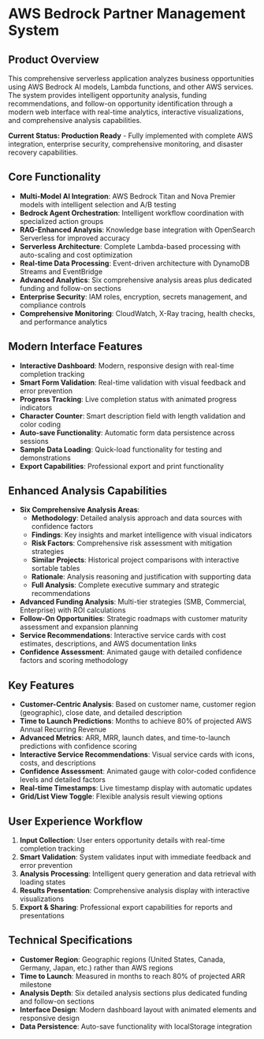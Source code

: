# AWS Bedrock Partner Management System

## Product Overview
This comprehensive serverless application analyzes business opportunities using AWS Bedrock AI models, Lambda functions, and other AWS services. The system provides intelligent opportunity analysis, funding recommendations, and follow-on opportunity identification through a modern web interface with real-time analytics, interactive visualizations, and comprehensive analysis capabilities.

**Current Status: Production Ready** - Fully implemented with complete AWS integration, enterprise security, comprehensive monitoring, and disaster recovery capabilities.

## Core Functionality
- **Multi-Model AI Integration**: AWS Bedrock Titan and Nova Premier models with intelligent selection and A/B testing
- **Bedrock Agent Orchestration**: Intelligent workflow coordination with specialized action groups
- **RAG-Enhanced Analysis**: Knowledge base integration with OpenSearch Serverless for improved accuracy
- **Serverless Architecture**: Complete Lambda-based processing with auto-scaling and cost optimization
- **Real-time Data Processing**: Event-driven architecture with DynamoDB Streams and EventBridge
- **Advanced Analytics**: Six comprehensive analysis areas plus dedicated funding and follow-on sections
- **Enterprise Security**: IAM roles, encryption, secrets management, and compliance controls
- **Comprehensive Monitoring**: CloudWatch, X-Ray tracing, health checks, and performance analytics

## Modern Interface Features
- **Interactive Dashboard**: Modern, responsive design with real-time completion tracking
- **Smart Form Validation**: Real-time validation with visual feedback and error prevention
- **Progress Tracking**: Live completion status with animated progress indicators
- **Character Counter**: Smart description field with length validation and color coding
- **Auto-save Functionality**: Automatic form data persistence across sessions
- **Sample Data Loading**: Quick-load functionality for testing and demonstrations
- **Export Capabilities**: Professional export and print functionality

## Enhanced Analysis Capabilities
- **Six Comprehensive Analysis Areas**:
  - **Methodology**: Detailed analysis approach and data sources with confidence factors
  - **Findings**: Key insights and market intelligence with visual indicators
  - **Risk Factors**: Comprehensive risk assessment with mitigation strategies
  - **Similar Projects**: Historical project comparisons with interactive sortable tables
  - **Rationale**: Analysis reasoning and justification with supporting data
  - **Full Analysis**: Complete executive summary and strategic recommendations
- **Advanced Funding Analysis**: Multi-tier strategies (SMB, Commercial, Enterprise) with ROI calculations
- **Follow-On Opportunities**: Strategic roadmaps with customer maturity assessment and expansion planning
- **Service Recommendations**: Interactive service cards with cost estimates, descriptions, and AWS documentation links
- **Confidence Assessment**: Animated gauge with detailed confidence factors and scoring methodology

## Key Features
- **Customer-Centric Analysis**: Based on customer name, customer region (geographic), close date, and detailed description
- **Time to Launch Predictions**: Months to achieve 80% of projected AWS Annual Recurring Revenue
- **Advanced Metrics**: ARR, MRR, launch dates, and time-to-launch predictions with confidence scoring
- **Interactive Service Recommendations**: Visual service cards with icons, costs, and descriptions
- **Confidence Assessment**: Animated gauge with color-coded confidence levels and detailed factors
- **Real-time Timestamps**: Live timestamp display with automatic updates
- **Grid/List View Toggle**: Flexible analysis result viewing options

## User Experience Workflow
1. **Input Collection**: User enters opportunity details with real-time completion tracking
2. **Smart Validation**: System validates input with immediate feedback and error prevention
3. **Analysis Processing**: Intelligent query generation and data retrieval with loading states
4. **Results Presentation**: Comprehensive analysis display with interactive visualizations
5. **Export & Sharing**: Professional export capabilities for reports and presentations

## Technical Specifications
- **Customer Region**: Geographic regions (United States, Canada, Germany, Japan, etc.) rather than AWS regions
- **Time to Launch**: Measured in months to reach 80% of projected ARR milestone
- **Analysis Depth**: Six detailed analysis sections plus dedicated funding and follow-on sections
- **Interface Design**: Modern dashboard layout with animated elements and responsive design
- **Data Persistence**: Auto-save functionality with localStorage integration